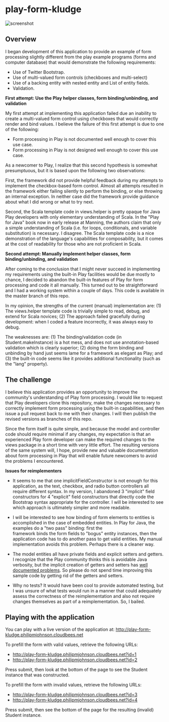 play-form-kludge
================

![screenshot](https://raw.github.com/philipmjohnson/play-form-kludge/master/doc/play-form-kludge-homepage.png)


Overview
--------

I began development of this application to provide an example of form processing slightly different 
from the play example programs (forms and computer database) that would demonstrate the following 
requirements:

  * Use of Twitter Bootstrap.
  * Use of multi-valued form controls (checkboxes and multi-select)
  * Use of a backing entity with nested entity and List of entity fields.
  * Validation.
  
**First attempt: Use the Play helper classes, form binding/unbinding, and validation**

My first attempt at implementing this application failed due an inability to create a multi-valued 
form control using checkboxes that would correctly render and bind values. I believe the 
failure of this first attempt is due to one of the following:

  * Form processing in Play is not documented well enough to cover this use case.
  * Form processing in Play is not designed well enough to cover this use case. 
  
As a newcomer to Play, I realize that this second hypothesis is somewhat presumptuous, but it is
based upon the following two observations:

First, the framework did not provide helpful feedback during my attempts to implement the checkbox-based form
control.  Almost all attempts resulted in the framework either failing silently to perform the binding,
or else throwing an internal exception.  In neither case did the framework provide guidance about
what I did wrong or what to try next.

Second, the Scala template code in views.helper is pretty opaque for Java Play developers
with only elementary understanding of Scala.   In the "Play for Java" book now in early release
at Manning, the authors claim that only a simple understanding of Scala (i.e. for loops, conditionals,
and variable substitution) is necessary.  I disagree.  The Scala template code is a nice demonstration
of the language's capabilities for composability, but it comes at the cost of readability for 
those who are not proficient in Scala.  

**Second attempt: Manually implement helper classes, form binding/unbinding, and validation**

After coming to the conclusion that I might never succeed in implementing my requirements using the built-in Play 
facilities would be due mostly to chance, I decided to abandon the built-in features of Play
for form processing and code it all manually.  This turned out to be straightforward and
I had a working system within a couple of days.  This code is available in the master
branch of this repo.  

In my opinion, the strengths of the current (manual) implementation are:  (1) The views.helper template code is 
trivially simple to read, debug, and extend for Scala novices; (2) The approach failed gracefully 
during development: when I coded a feature incorrectly, it was always easy to debug.

The weaknesses are: (1) The binding/validation code (in Student.makeInstance) is a hot mess, and does
not use annotation-based validation which is clearly superior; (2) doing the
form binding and unbinding by hand just seems lame for a framework as elegant as Play; and 
(3) the built-in code seems like it provides additional functionality (such as the "lang" property).

The challenge
-------------

I believe this application provides an opportunity to improve the community's understanding of
Play form processing.  I would like to request that Play developers clone this repository, 
make the changes necessary to correctly implement form processing using the built-in 
capabilities, and then issue a pull request back to me with their changes.  I will then publish
the revised versions as branches of this repo.   

Since the form itself is quite simple, and because the model and controller code should require minimal if any 
changes, my expectation is that an experienced Play form developer can make the required changes
to the views package in a short time with very little effort. The resulting versions of the same system will,
I hope, provide new and valuable documentation about form processing in Play that will enable
future newcomers to avoid the problems I encountered.

**Issues for reimplementers**

  * It seems to me that one implicitFieldConstructor is not enough for this application, as the 
    text, checkbox, and radio button controllers all require different syntax.  In my version,
    I abandoned 3 "implicit" field constructors for 4 "explicit" field constructors that directly
    code the Bootstrap syntax appropriate for the controller. I will be interested to see which
    approach is ultimately simpler and more readable.
    
  * I will be interested to see how binding of form elements to entities is accomplished in the
    case of embedded entities. In Play for Java, the examples do a "two pass" binding: first the    
    framework binds the form fields to "bogus" entity instances, then the application code has to
    do another pass to get valid entities.  My manual implementation avoids this problem.  Perhaps
    there is a cleaner way.
    
  * The model entities all have private fields and explicit setters and getters.  I recognize that 
    the Play community thinks this is avoidable Java verbosity, but the implicit creation of getters and 
    setters has [well documented problems](http://www.manning-sandbox.com/thread.jspa?messageID=143570&#143570).
    So please do not spend time improving this sample code by getting rid of the getters and setters.

  * Why no tests?   It would have been cool to provide automated testing, but I was unsure of what
    tests would run in a manner that could adequately assess the correctness of the reimplementation 
    and also not require changes themselves as part of a reimplementation. So, I bailed.
    
Playing with the application
----------------------------

You can play with a live version of the application at: http://play-form-kludge.philipmjohnson.cloudbees.net

To prefill the form with valid values, retrieve the following URLs:

  * http://play-form-kludge.philipmjohnson.cloudbees.net?id=1
  * http://play-form-kludge.philipmjohnson.cloudbees.net?id=2

Press submit, then look at the bottom of the page to see the Student instance that was constructed.

To prefill the form with invalid values, retrieve the following URLs:

  * http://play-form-kludge.philipmjohnson.cloudbees.net?id=3
  * http://play-form-kludge.philipmjohnson.cloudbees.net?id=4

Press submit, then see the bottom of the page for the resulting (invalid) Student instance.
    








